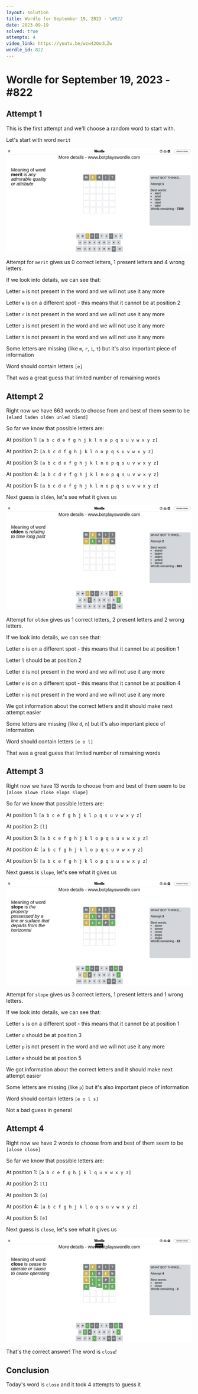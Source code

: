 ```yaml
---
layout: solution
title: Wordle for September 19, 2023 - \#822
date: 2023-09-19
solved: true
attempts: 4
video_link: https://youtu.be/wzw42QodLZw
wordle_id: 822
---
```


# Wordle for September 19, 2023 - \#822

## Attempt 1

This is the first attempt and we'll choose a random word to start with.

Let's start with word `merit`

![Attempt 1](2023-09-19/attempt-1.png)

Attempt for `merit` gives us 0 correct letters, 1 present letters and 4 wrong letters.

If we look into details, we can see that:

Letter `m` is not present in the word and we will not use it any more

Letter `e` is on a different spot - this means that it cannot be at position 2

Letter `r` is not present in the word and we will not use it any more

Letter `i` is not present in the word and we will not use it any more

Letter `t` is not present in the word and we will not use it any more

Some letters are missing (like `m`, `r`, `i`, `t`) but it's also important piece of information

Word should contain letters `[e]`

That was a great guess that limited number of remaining words



## Attempt 2

Right now we have 663 words to choose from and best of them seem to be `[eland laden olden unled blend]`

So far we know that possible letters are:

At position 1: `[a b c d e f g h j k l n o p q s u v w x y z]`

At position 2: `[a b c d f g h j k l n o p q s u v w x y z]`

At position 3: `[a b c d e f g h j k l n o p q s u v w x y z]`

At position 4: `[a b c d e f g h j k l n o p q s u v w x y z]`

At position 5: `[a b c d e f g h j k l n o p q s u v w x y z]`

Next guess is `olden`, let's see what it gives us

![Attempt 2](2023-09-19/attempt-2.png)

Attempt for `olden` gives us 1 correct letters, 2 present letters and 2 wrong letters.

If we look into details, we can see that:

Letter `o` is on a different spot - this means that it cannot be at position 1

Letter `l` should be at position 2

Letter `d` is not present in the word and we will not use it any more

Letter `e` is on a different spot - this means that it cannot be at position 4

Letter `n` is not present in the word and we will not use it any more

We got information about the correct letters and it should make next attempt easier

Some letters are missing (like `d`, `n`) but it's also important piece of information

Word should contain letters `[e o l]`

That was a great guess that limited number of remaining words



## Attempt 3

Right now we have 13 words to choose from and best of them seem to be `[alose alowe close elops slope]`

So far we know that possible letters are:

At position 1: `[a b c e f g h j k l p q s u v w x y z]`

At position 2: `[l]`

At position 3: `[a b c e f g h j k l o p q s u v w x y z]`

At position 4: `[a b c f g h j k l o p q s u v w x y z]`

At position 5: `[a b c e f g h j k l o p q s u v w x y z]`

Next guess is `slope`, let's see what it gives us

![Attempt 3](2023-09-19/attempt-3.png)

Attempt for `slope` gives us 3 correct letters, 1 present letters and 1 wrong letters.

If we look into details, we can see that:

Letter `s` is on a different spot - this means that it cannot be at position 1

Letter `o` should be at position 3

Letter `p` is not present in the word and we will not use it any more

Letter `e` should be at position 5

We got information about the correct letters and it should make next attempt easier

Some letters are missing (like `p`) but it's also important piece of information

Word should contain letters `[e o l s]`

Not a bad guess in general



## Attempt 4

Right now we have 2 words to choose from and best of them seem to be `[alose close]`

So far we know that possible letters are:

At position 1: `[a b c e f g h j k l q u v w x y z]`

At position 2: `[l]`

At position 3: `[o]`

At position 4: `[a b c f g h j k l o q s u v w x y z]`

At position 5: `[e]`

Next guess is `close`, let's see what it gives us

![Attempt 4](2023-09-19/attempt-4.png)

That's the correct answer! The word is `close`!

## Conclusion

Today's word is `close` and it took 4 attempts to guess it

